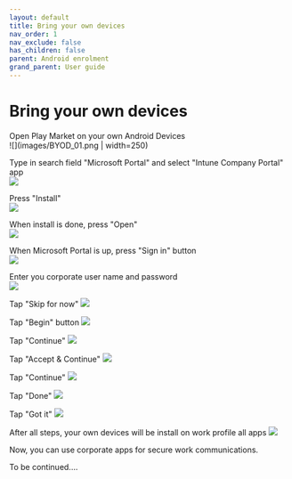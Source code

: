 ```yaml
---
layout: default
title: Bring your own devices
nav_order: 1
nav_exclude: false
has_children: false
parent: Android enrolment
grand_parent: User guide
---
```


# Bring your own devices
Open Play Market on your own Android Devices  
![](images/BYOD_01.png | width=250)

Type in search field "Microsoft Portal" and select "Intune Company Portal" app  
![](images/BYOD_02.png)

Press "Install"  
![](images/BYOD_03.png)

When install is done, press "Open"  
![](images/BYOD_04.png)

When Microsoft Portal is up, press "Sign in" button  
![](images/BYOD_05.png)

Enter you corporate user name and password  
![](images/BYOD_06.png)

Tap "Skip for now"
![](images/BYOD_07.png)

Tap "Begin" button
![](images/BYOD_08.png)

Tap "Continue"
![](images/BYOD_09.png)

Tap "Accept & Continue"
![](images/BYOD_10.png)

Tap "Continue"
![](images/BYOD_11.png)

Tap "Done"
![](images/BYOD_12.png)

Tap "Got it"
![](images/BYOD_13.png)

After all steps, your own devices will be install on work profile all apps
![](images/BYOD_14.png)

Now, you can use corporate apps for secure work communications. 

To be continued....